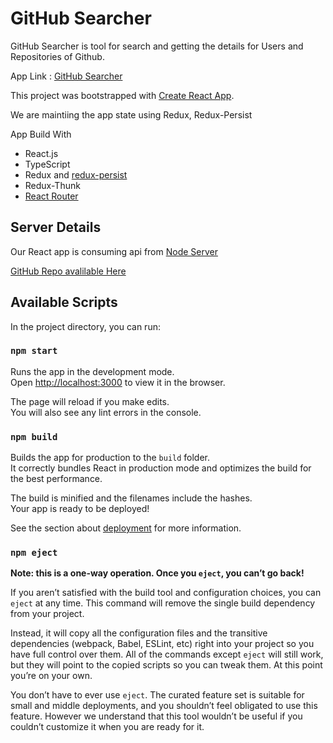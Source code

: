 # GitHub Searcher

GitHub Searcher is tool for search and getting the details for Users and Repositories of Github.

App Link : [GitHub Searcher](https://githubsearcherapp.herokuapp.com/)

This project was bootstrapped with [Create React App](https://github.com/facebook/create-react-app).

 We are maintiing the app state using Redux, Redux-Persist


App Build With

* React.js
* TypeScript
* Redux and [redux-persist](https://github.com/rt2zz/redux-persist)
* Redux-Thunk
* [React Router](https://github.com/ReactTraining/react-router)


## Server Details
Our React app  is consuming api  from [Node Server](https://githubsearcherserver.herokuapp.com/)

[GitHub Repo avalilable Here](https://github.com/mahinanasa/githubsearcherserver)

## Available Scripts

In the project directory, you can run:

### `npm start`

Runs the app in the development mode.<br />
Open [http://localhost:3000](http://localhost:3000) to view it in the browser.

The page will reload if you make edits.<br />
You will also see any lint errors in the console.

### `npm build`

Builds the app for production to the `build` folder.<br />
It correctly bundles React in production mode and optimizes the build for the best performance.

The build is minified and the filenames include the hashes.<br />
Your app is ready to be deployed!

See the section about [deployment](https://facebook.github.io/create-react-app/docs/deployment) for more information.

### `npm eject`

**Note: this is a one-way operation. Once you `eject`, you can’t go back!**

If you aren’t satisfied with the build tool and configuration choices, you can `eject` at any time. This command will remove the single build dependency from your project.

Instead, it will copy all the configuration files and the transitive dependencies (webpack, Babel, ESLint, etc) right into your project so you have full control over them. All of the commands except `eject` will still work, but they will point to the copied scripts so you can tweak them. At this point you’re on your own.

You don’t have to ever use `eject`. The curated feature set is suitable for small and middle deployments, and you shouldn’t feel obligated to use this feature. However we understand that this tool wouldn’t be useful if you couldn’t customize it when you are ready for it.

